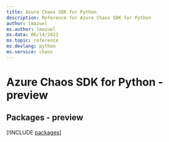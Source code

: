 ```yaml
---
title: Azure Chaos SDK for Python
description: Reference for Azure Chaos SDK for Python
author: lmazuel
ms.author: lmazuel
ms.data: 06/14/2023
ms.topic: reference
ms.devlang: python
ms.service: chaos
---
```

# Azure Chaos SDK for Python - preview
## Packages - preview
[!INCLUDE [packages](chaos-index.md)]